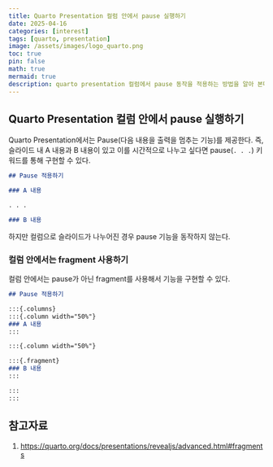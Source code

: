 ```yaml
---
title: Quarto Presentation 컬럼 안에서 pause 실행하기
date: 2025-04-16 
categories: [interest]
tags: [quarto, presentation]
image: /assets/images/logo_quarto.png
toc: true
pin: false
math: true
mermaid: true
description: quarto presentation 컬럼에서 pause 동작을 적용하는 방법을 알아 본다.
---
```


## Quarto Presentation 컬럼 안에서 pause 실행하기

Quarto Presentation에서는 Pause(다음 내용을 출력을 멈추는 기능)를 제공한다. 즉, 슬라이드 내 A 내용과 B 내용이 있고 이를 시간적으로 나누고 싶다면 pause(`. . .`) 키워드를 통해 구현할 수 있다.

```markdown
## Pause 적용하기

### A 내용

. . .

### B 내용
```

하지만 컬럼으로 슬라이드가 나누어진 경우 pause 기능을 동작하지 않는다.

### 컬럼 안에서는 fragment 사용하기

컬럼 안에서는 pause가 아닌 fragment를 사용해서 기능을 구현할 수 있다.

```markdown
## Pause 적용하기

:::{.columns}
:::{.column width="50%"}
### A 내용
:::

:::{.column width="50%"}

:::{.fragment}
### B 내용
:::

:::
:::
```

## 참고자료

1. https://quarto.org/docs/presentations/revealjs/advanced.html#fragments

